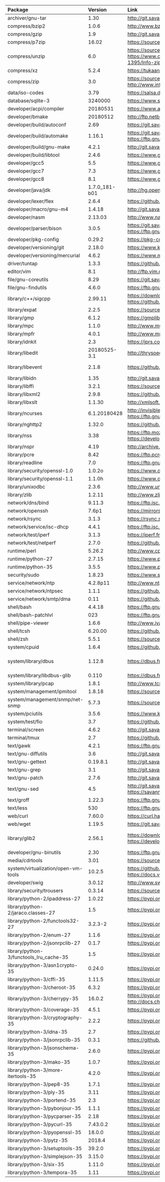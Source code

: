 
| Package | Version | Link | Notes |
| :------ | :------ | :--- | :---- |
| archiver/gnu-tar			| 1.30			| http://git.savannah.gnu.org/cgit/tar.git/refs/tags
| compress/bzip2			| 1.0.6			| http://www.bzip.org/downloads.html
| compress/gzip				| 1.9			| http://git.savannah.gnu.org/cgit/gzip.git/refs/tags
| compress/p7zip			| 16.02			| https://sourceforge.net/projects/p7zip/files/p7zip
| compress/unzip			| 6.0			| https://sourceforge.net/projects/infozip/files/UnZip%206.x%20%28latest%29/ https://www.cvedetails.com/vulnerability-list/vendor_id-816/product_id-1395/Info-zip-Unzip.html
| compress/xz				| 5.2.4			| https://tukaani.org/xz/
| compress/zip				| 3.0			| https://sourceforge.net/projects/infozip/files/Zip%203.x%20%28latest%29/ http://www.info-zip.org/Zip.html
| data/iso-codes			| 3.79			| https://salsa.debian.org/iso-codes-team/iso-codes/tags
| database/sqlite-3			| 3240000		| https://www.sqlite.org/download.html
| developer/acpi/compiler		| 20180531		| https://www.acpica.org/downloads/
| developer/bmake			| 20180512		| http://ftp.netbsd.org/pub/NetBSD/misc/sjg/ http://www.crufty.net/ftp/pub/sjg/
| developer/build/autoconf		| 2.69			| https://git.savannah.gnu.org/cgit/autoconf.git/refs/tags
| developer/build/automake		| 1.16.1		| https://git.savannah.gnu.org/cgit/automake.git/refs/tags https://ftp.gnu.org/gnu/automake/
| developer/build/gnu-make		| 4.2.1			| http://git.savannah.gnu.org/cgit/make.git/refs/tags
| developer/build/libtool		| 2.4.6			| https://www.gnu.org/software/libtool/
| developer/gcc5			| 5.5			| https://www.gnu.org/software/gcc/releases.html
| developer/gcc7			| 7.3			| https://www.gnu.org/software/gcc/releases.html
| developer/gcc8			| 8.1			| https://www.gnu.org/software/gcc/releases.html
| developer/java/jdk			| 1.7.0_181-b01		| http://hg.openjdk.java.net/jdk7u/jdk7u/tags
| developer/lexer/flex			| 2.6.4			| https://github.com/westes/flex/releases
| developer/macro/gnu-m4		| 1.4.18		| http://git.savannah.gnu.org/cgit/m4.git/refs/tags
| developer/nasm			| 2.13.03		| http://www.nasm.us/pub/nasm/releasebuilds
| developer/parser/bison		| 3.0.5			| https://git.savannah.gnu.org/cgit/bison.git/refs/tags https://ftp.gnu.org/gnu/bison/
| developer/pkg-config			| 0.29.2		| https://pkg-config.freedesktop.org/releases
| developer/versioning/git		| 2.18.0		| https://www.kernel.org/pub/software/scm/git https://git-scm.com/
| developer/versioning/mercurial	| 4.6.2			| https://www.mercurial-scm.org/release/?M=D
| driver/tuntap				| 1.3.3			| https://github.com/kaizawa/tuntap/releases
| editor/vim				| 8.1			| http://ftp.vim.org/pub/vim/unix
| file/gnu-coreutils			| 8.29			| https://git.savannah.gnu.org/cgit/coreutils.git/refs/tags
| file/gnu-findutils			| 4.6.0			| https://ftp.gnu.org/pub/gnu/findutils/
| library/c++/sigcpp			| 2.99.11		| https://download.gnome.org/sources/libsigc++/cache.json https://github.com/libsigcplusplus/libsigcplusplus/blob/master/NEWS
| library/expat				| 2.2.5			| https://sourceforge.net/projects/expat/files/expat
| library/gmp				| 6.1.2			| https://gmplib.org/
| library/mpc				| 1.1.0			| http://www.multiprecision.org/mpc/download.html
| library/mpfr				| 4.0.1			| http://www.mpfr.org/mpfr-current/
| library/idnkit			| 2.3			| https://jprs.co.jp/idn/index-e.html
| library/libedit			| 20180525-3.1		| http://thrysoee.dk/editline/
| library/libevent			| 2.1.8			| https://github.com/libevent/libevent/releases | Used solely by tmux
| library/libidn			| 1.35			| http://git.savannah.gnu.org/cgit/libidn.git/refs/tags
| library/libffi			| 3.2.1			| https://sourceware.org/libffi/
| library/libxml2			| 2.9.8			| https://github.com/GNOME/libxml2/releases http://xmlsoft.org/news.html
| library/libxslt			| 1.1.30		| http://xmlsoft.org/libxslt/news.html
| library/ncurses			| 6.1.20180428		| http://invisible-mirror.net/archives/ncurses/current/ https://ftp.gnu.org/gnu/ncurses/ | Updated every week
| library/nghttp2			| 1.32.0		| https://github.com/nghttp2/nghttp2/releases
| library/nss				| 3.38			| https://ftp.mozilla.org/pub/security/nss/releases/ https://developer.mozilla.org/en-US/docs/Mozilla/Projects/NSS/NSS_Releases
| library/nspr				| 4.19			| http://archive.mozilla.org/pub/nspr/releases/
| library/pcre				| 8.42			| https://ftp.pcre.org/pub/pcre/
| library/readline			| 7.0			| https://ftp.gnu.org/gnu/readline/
| library/security/openssl-1.0		| 1.0.2o		| https://www.openssl.org/source/
| library/security/openssl-1.1		| 1.1.0h		| https://www.openssl.org/source/
| library/unixodbc			| 2.3.6			| http://www.unixodbc.org/download.html
| library/zlib				| 1.2.11		| http://www.zlib.net/
| network/dns/bind			| 9.11.3		| https://ftp.isc.org/isc/bind9/ https://www.isc.org/downloads/
| network/openssh			| 7.6p1			| https://mirrors.evowise.com/pub/OpenBSD/OpenSSH/portable/
| network/rsync				| 3.1.3			| https://rsync.samba.org/
| network/service/isc-dhcp		| 4.4.1			| https://ftp.isc.org/isc/dhcp/ https://www.isc.org/downloads/
| network/test/iperf			| 3.1.3			| https://iperf.fr/iperf-download.php#source
| network/test/netperf			| 2.7.0			| https://github.com/HewlettPackard/netperf/releases
| runtime/perl				| 5.26.2		| http://www.cpan.org/src/README.html
| runtime/python-27			| 2.7.15		| https://www.python.org/downloads/source/
| runtime/python-35			| 3.5.5			| https://www.python.org/downloads/source/
| security/sudo				| 1.8.23		| https://www.sudo.ws/
| service/network/ntp			| 4.2.8p11		| http://www.ntp.org/downloads.html
| service/network/ntpsec		| 1.1.1			| https://github.com/ntpsec/ntpsec/releases https://blog.ntpsec.org/
| service/network/smtp/dma		| 0.11			| https://github.com/corecode/dma/releases
| shell/bash				| 4.4.18		| https://ftp.gnu.org/gnu/bash/
| shell/bash-patchlvl			| 023			| https://ftp.gnu.org/gnu/bash/bash-4.4-patches
| shell/pipe-viewer			| 1.6.6			| http://www.ivarch.com/programs/pv.shtml
| shell/tcsh				| 6.20.00		| https://github.com/tcsh-org/tcsh/releases
| shell/zsh				| 5.5.1			| https://sourceforge.net/projects/zsh/files/zsh
| system/cpuid				| 1.6.4			| https://github.com/tycho/cpuid/releases
| system/library/dbus			| 1.12.8		| https://dbus.freedesktop.org/releases/dbus | 1.13.x is an unstable/dev version.
| system/library/libdbus-glib		| 0.110			| https://dbus.freedesktop.org/releases/dbus-glib/
| system/library/pcap			| 1.8.1			| http://www.tcpdump.org/#latest-releases
| system/management/ipmitool		| 1.8.18		| https://sourceforge.net/projects/ipmitool/files/ipmitool
| system/management/snmp/net-snmp	| 5.7.3			| https://sourceforge.net/projects/net-snmp/files/net-snmp
| system/pciutils			| 3.5.6			| https://www.kernel.org/pub/software/utils/pciutils/
| system/test/fio			| 3.7			| https://github.com/axboe/fio/releases
| terminal/screen			| 4.6.2			| http://git.savannah.gnu.org/cgit/screen.git/refs/tags
| terminal/tmux				| 2.7			| https://github.com/tmux/tmux/releases http://tmux.github.io/
| text/gawk				| 4.2.1			| https://ftp.gnu.org/gnu/gawk/
| text/gnu-diffutils			| 3.6			| http://git.savannah.gnu.org/cgit/diffutils.git/refs/tags
| text/gnu-gettext			| 0.19.8.1		| http://git.savannah.gnu.org/cgit/gettext.git/refs/tags
| text/gnu-grep				| 3.1			| http://git.savannah.gnu.org/cgit/grep.git/refs/tags
| text/gnu-patch			| 2.7.6			| http://git.savannah.gnu.org/cgit/patch.git/refs/tags
| text/gnu-sed				| 4.5			| http://git.savannah.gnu.org/cgit/sed.git/refs/tags https://savannah.gnu.org/news/?group=sed
| text/groff				| 1.22.3		| https://ftp.gnu.org/gnu/groff/
| text/less				| 530			| https://ftp.gnu.org/gnu/less/
| web/curl				| 7.60.0		| https://curl.haxx.se/download.html
| web/wget				| 1.19.5		| https://git.savannah.gnu.org/cgit/wget.git/refs/tags
| library/glib2				| 2.56.1		| https://download.gnome.org/sources/glib/cache.json https://developer.gnome.org/glib/ | Odd minor versions are dev/unstable
| developer/gnu-binutils		| 2.30			| https://ftp.gnu.org/gnu/binutils
| media/cdrtools			| 3.01			| https://sourceforge.net/projects/cdrtools/files
| system/virtualization/open-vm-tools	| 10.2.5		| https://github.com/vmware/open-vm-tools/releases https://docs.vmware.com/en/VMware-Tools/
| developer/swig			| 3.0.12		| http://www.swig.org/download.html
| library/security/trousers		| 0.3.14		| https://sourceforge.net/projects/trousers/files/trousers
| library/python-2/ipaddress-27		| 1.0.22		| https://pypi.org/project/ipaddress
| library/python-2/jaraco.classes-27	| 1.5			| https://pypi.org/project/jaraco.classes
| library/python-2/functools32-27	| 3.2.3-2		| https://pypi.org/project/functools32
| library/python-2/enum-27		| 1.1.6			| https://pypi.org/project/enum34
| library/python-2/jsonrpclib-27	| 0.1.7			| https://pypi.org/project/jsonrpclib
| library/python-3/functools_lru_cache-35	| 1.5		| https://pypi.org/project/backports.functools_lru_cache/
| library/python-3/asn1crypto-35	| 0.24.0		| https://pypi.org/project/asn1crypto
| library/python-3/cffi-35		| 1.11.5		| https://pypi.org/project/cffi
| library/python-3/cheroot-35		| 6.3.2			| https://pypi.org/project/cheroot
| library/python-3/cherrypy-35		| 16.0.2		| https://pypi.org/project/cherrypy http://docs.cherrypy.org/en/latest/history.html
| library/python-3/coverage-35		| 4.5.1			| https://pypi.org/project/coverage
| library/python-3/cryptography-35	| 2.2.2			| https://pypi.org/project/cryptography
| library/python-3/idna-35		| 2.7			| https://pypi.org/project/idna
| library/python-3/jsonrpclib-35	| 0.3.1			| https://github.com/tcalmant/jsonrpclib/releases
| library/python-3/jsonschema-35	| 2.6.0			| https://pypi.org/project/jsonschema
| library/python-3/mako-35		| 1.0.7			| https://pypi.org/project/Mako
| library/python-3/more-itertools-35	| 4.2.0			| https://pypi.org/project/more-itertools
| library/python-3/pep8-35		| 1.7.1			| https://pypi.org/project/pep8/
| library/python-3/ply-35		| 3.11			| https://pypi.org/project/ply
| library/python-3/portend-35		| 2.3			| https://pypi.org/project/portend
| library/python-3/pybonjour-35		| 1.1.1			| https://pypi.org/project/pybonjour
| library/python-3/pycparser-35		| 2.18			| https://pypi.org/project/pycparser
| library/python-3/pycurl-35		| 7.43.0.2		| https://pypi.org/project/pycurl
| library/python-3/pyopenssl-35		| 18.0.0		| https://pypi.org/project/pyOpenSSL
| library/python-3/pytz-35		| 2018.4		| https://pypi.org/project/pytz
| library/python-3/setuptools-35	| 39.2.0		| https://pypi.org/project/setuptools
| library/python-3/simplejson-35	| 3.15.0		| https://pypi.org/project/simplejson
| library/python-3/six-35		| 1.11.0		| https://pypi.org/project/six
| library/python-3/tempora-35		| 1.11			| https://pypi.org/project/tempora

